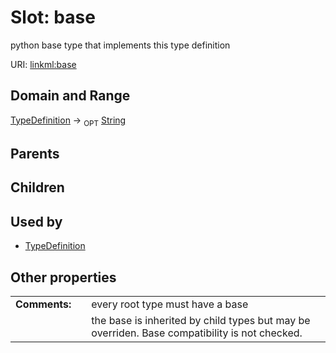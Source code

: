 
# Slot: base


python base type that implements this type definition

URI: [linkml:base](https://w3id.org/linkml/base)


## Domain and Range

[TypeDefinition](TypeDefinition.md) ->  <sub>OPT</sub> [String](types/String.md)

## Parents


## Children


## Used by

 * [TypeDefinition](TypeDefinition.md)

## Other properties

|  |  |  |
| --- | --- | --- |
| **Comments:** | | every root type must have a base |
|  | | the base is inherited by child types but may be overriden.  Base compatibility is not checked. |

